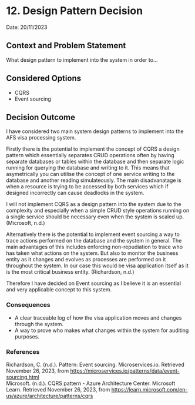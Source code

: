 # 12. Design Pattern Decision
Date: 20/11/2023
## Context and Problem Statement

What design pattern to implement into the system in order to...

## Considered Options

* CQRS
* Event sourcing

## Decision Outcome

I have considered two main system design patterns to implement into the AFS visa processing system. 

Firstly there is the potential to implement the concept of CQRS a design pattern which essentially separates CRUD operations often by having separate databases or tables within the database and then separate logic running for querying the database and writing to it. This means that asymetrically you can utilise the concept of one service writing to the database and another reading simulateously. The main disadvanatage is when a resource is trying to be accessed by both services which if designed incorrectly can cause deadlocks in the system.

I will not implement CQRS as a design pattern into the system due to the complexity and especially when a simple CRUD style operations running on a single service should be necessary even when the system is scaled up. (Microsoft, n.d.)

Alternatively there is the potential to implement event sourcing a way to trace actions performed on the database and the system in general. The main advantages of this includes enforcing non-repudiation to trace who has taken what actions on the system. But also to monitor the business entity as it changes and evolves as processes are performed on it throughout the system. In our case this would be visa application itself as it is the most critical business entity. (Richardson, n.d.)

Therefore I have decided on Event sourcing as I believe it is an essential and very applicable concept to this system. 

### Consequences

* A clear traceable log of how the visa application moves and changes through the system.
* A way to prove who makes what changes within the system for auditing purposes.

### References 
Richardson, C. (n.d.). Pattern: Event sourcing. Microservices.io. Retrieved November 26, 2023, from https://microservices.io/patterns/data/event-sourcing.html
<br>
Microsoft. (n.d.). CQRS pattern - Azure Architecture Center. Microsoft Learn. Retrieved November 26, 2023, from https://learn.microsoft.com/en-us/azure/architecture/patterns/cqrs
